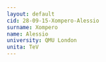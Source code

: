 ```yaml
---
layout: default 
cid: 28-09-15-Xompero-Alessio
surname: Xompero
name: Alessio
university: QMU London
unita: TeV
---
```

